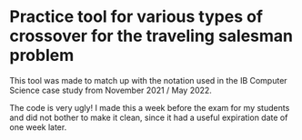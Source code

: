# Practice tool for various types of crossover for the traveling salesman problem

This tool was made to match up with the notation used in the IB Computer Science case study from November 2021 / May 2022. 

The code is very ugly! I made this a week before the exam for my students and did not bother to make it clean, since it had a useful expiration date of one week later.